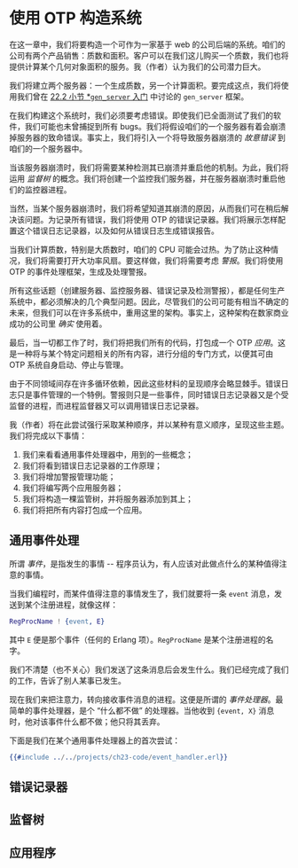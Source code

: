 # 使用 OTP 构造系统

在这一章中，我们将要构造一个可作为一家基于 web 的公司后端的系统。咱们的公司有两个产品销售：质数和面积。客户可以在我们这儿购买一个质数，我们也将提供计算某个几何对象面积的服务。我（作者）认为我们的公司潜力巨大。

我们将建立两个服务器：一个生成质数，另一个计算面积。要完成这点，我们将使用我们曾在 [22.2 小节 *`gen_server` 入门](Ch22-introducing_otp.md#gen_server-入门) 中讨论的 `gen_server` 框架。

在我们构建这个系统时，我们必须要考虑错误。即使我们已全面测试了我们的软件，我们可能也未曾捕捉到所有 bugs。我们将假设咱们的一个服务器有着会崩溃掉服务器的致命错误。事实上，我们将引入一个将导致服务器崩溃的 *故意错误* 到咱们的一个服务器中。

当该服务器崩溃时，我们将需要某种检测其已崩溃并重启他的机制。为此，我们将运用 *监督树* 的概念。我们将创建一个监控我们服务器，并在服务器崩溃时重启他们的监控器进程。


当然，当某个服务器崩溃时，我们将希望知道其崩溃的原因，从而我们可在稍后解决该问题。为记录所有错误，我们将使用 OTP 的错误记录器。我们将展示怎样配置这个错误日志记录器，以及如何从错误日志生成错误报告。

当我们计算质数，特别是大质数时，咱们的 CPU 可能会过热。为了防止这种情况，我们将需要打开大功率风扇。要这样做，我们将需要考虑 *警报*。我们将使用 OTP 的事件处理框架，生成及处理警报。


所有这些话题（创建服务器、监控服务器、错误记录及检测警报），都是任何生产系统中，都必须解决的几个典型问题。因此，尽管我们的公司可能有相当不确定的未来，但我们可以在许多系统中，重用这里的架构。事实上，这种架构在数家商业成功的公司里 *确实* 使用着。


最后，当一切都工作了时，我们将把我们所有的代码，打包成一个 OTP *应用*。这是一种将与某个特定问题相关的所有内容，进行分组的专门方式，以便其可由 OTP 系统自身启动、停止与管理。

由于不同领域间存在许多循环依赖，因此这些材料的呈现顺序会略显棘手。错误日志只是事件管理的一个特例。警报则只是一些事件，同时错误日志记录器又是个受监督的进程，而进程监督器又可以调用错误日志记录器。

我（作者）将在此尝试强行采取某种顺序，并以某种有意义顺序，呈现这些主题。我们将完成以下事情：

1. 我们来看看通用事件处理器中，用到的一些概念；
2. 我们将看到错误日志记录器的工作原理；
3. 我们将增加警报管理功能；
4. 我们将编写两个应用服务器；
5. 我们将构造一棵监管树，并将服务器添加到其上；
6. 我们将把所有内容打包成一个应用。


## 通用事件处理

所谓 *事件*，是指发生的事情 -- 程序员认为，有人应该对此做点什么的某种值得注意的事情。

当我们编程时，而某件值得注意的事情发生了，我们就要将一条 `event` 消息，发送到某个注册进程，就像这样：

```erlang
RegProcName ! {event, E}
```

其中 `E` 便是那个事件（任何的 Erlang 项）。`RegProcName` 是某个注册进程的名字。

我们不清楚（也不关心）我们发送了这条消息后会发生什么。我们已经完成了我们的工作，告诉了别人某事已发生。


现在我们来把注意力，转向接收事件消息的进程。这便是所谓的 *事件处理器*。最简单的事件处理器，是个 “什么都不做” 的处理器。当他收到 `{event, X}` 消息时，他对该事件什么都不做；他只将其丢弃。


下面是我们在某个通用事件处理器上的首次尝试：


```erlang
{{#include ../../projects/ch23-code/event_handler.erl}}
```


## 错误记录器

## 监督树

## 应用程序
